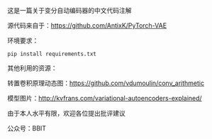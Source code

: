 这是一篇关于变分自动编码器的中文代码注解

源代码来自于：https://github.com/AntixK/PyTorch-VAE

环境要求：

```pip install requirements.txt```

其他利用的资源：

转置卷积原理动态图：https://github.com/vdumoulin/conv_arithmetic

模型图片：http://kvfrans.com/variational-autoencoders-explained/


由于本人水平有限，欢迎各位提出批评建议


公众号：BBIT
